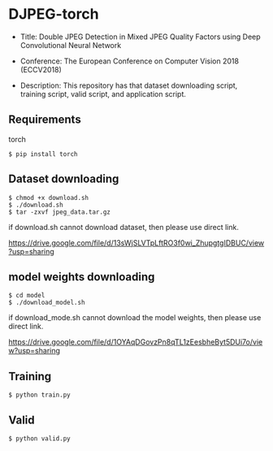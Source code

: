 # DJPEG-torch

- Title: Double JPEG Detection in Mixed JPEG Quality Factors using Deep Convolutional Neural Network

- Conference: The European Conference on Computer Vision 2018 (ECCV2018)

- Description: This repository has that dataset downloading script, training script, valid script, and application script.

## Requirements
torch
```
$ pip install torch
```


## Dataset downloading
```
$ chmod +x download.sh
$ ./download.sh
$ tar -zxvf jpeg_data.tar.gz
```
if download.sh cannot download dataset, then please use direct link.

https://drive.google.com/file/d/13sWjSLVTpLftRO3f0wi_ZhupgtgIDBUC/view?usp=sharing



## model weights downloading
```
$ cd model
$ ./download_model.sh
```
if download_mode.sh cannot download the model weights, then please use direct link.

https://drive.google.com/file/d/1OYAqDGovzPn8qTL1zEesbheByt5DUi7o/view?usp=sharing

## Training
```
$ python train.py
```

## Valid
```
$ python valid.py
```
